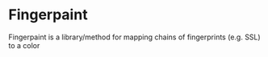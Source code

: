 Fingerpaint
===========

Fingerpaint is a library/method for mapping chains of fingerprints (e.g. SSL) to a color
